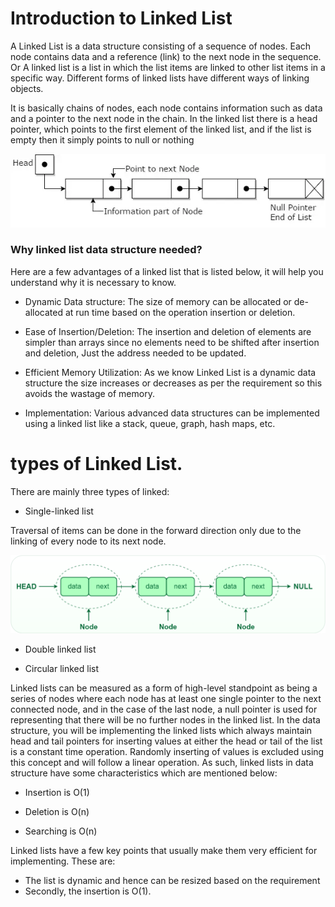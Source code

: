 # Introduction to Linked List

A Linked List is a data structure consisting of a sequence of nodes. Each node contains data and a reference (link) to the next node in the sequence. Or A linked list is a list in which the list items are linked to other list items in a specific way. Different forms of linked lists have different ways of linking objects.


It is basically chains of nodes, each node contains information such as data and a pointer to the next node in the chain. In the linked list there is a head pointer, which points to the first element of the linked list, and if the list is empty then it simply points to null or nothing



![Alt text](image.png)


### Why linked list data structure needed?

Here are a few advantages of a linked list that is listed below, it will help you understand why it is necessary to know.

* Dynamic Data structure: The size of memory can be allocated or de-allocated at run time based on the operation insertion or deletion.

* Ease of Insertion/Deletion: The insertion and deletion of elements are simpler than arrays since no elements need to be shifted after insertion and 
deletion, Just the address needed to be updated.

* Efficient Memory Utilization: As we know Linked List is a dynamic data structure the size increases or decreases as per the requirement so this avoids 
the wastage of memory. 

* Implementation: Various advanced data structures can be implemented using a linked list like a stack, queue, graph, hash maps, etc.

# types of Linked List.

There are mainly three types of linked:

* Single-linked list

Traversal of items can be done in the forward direction only due to the linking of every node to its next node.

![Alt text](image-2.png)

* Double linked list

* Circular linked list


Linked lists can be measured as a form of high-level standpoint as being a series of nodes where each node has at least one single pointer to the next connected node, and in the case of the last node, a null pointer is used for representing that there will be no further nodes in the linked list. In the data structure, you will be implementing the linked lists which always maintain head and tail pointers for inserting values at either the head or tail of the list is a constant time operation. Randomly inserting of values is excluded using this concept and will follow a linear operation. As such, linked lists in data structure have some characteristics which are mentioned below:

* Insertion is O(1)

* Deletion is O(n)

* Searching is O(n)

Linked lists have a few key points that usually make them very efficient for implementing. These are:

* The list is dynamic and hence can be resized based on the requirement
* Secondly, the insertion is O(1).